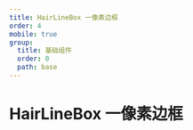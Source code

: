 ```yaml
---
title: HairLineBox 一像素边框
order: 4
mobile: true
group:
  title: 基础组件
  order: 0
  path: base
---
```


# HairLineBox 一像素边框

<code src="../demo/HairLineBox.tsx"></code>
<API src="../src/HairLineBox.tsx"></API>
